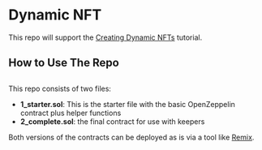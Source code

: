 # Dynamic NFT # 
This repo will support the [Creating Dynamic NFTs](https://www.youtube.com/watch?v=E7Rm1LUKhj4) tutorial.  

## How to Use The Repo     
##         
This repo consists of two files:
- **1_starter.sol**: This is the starter file with the basic OpenZeppelin contract plus helper functions 
- **2_complete.sol**: the final contract for use with keepers

Both versions of the contracts can be deployed as is via a tool like [Remix](https://remix.ethereum.org/).
 

